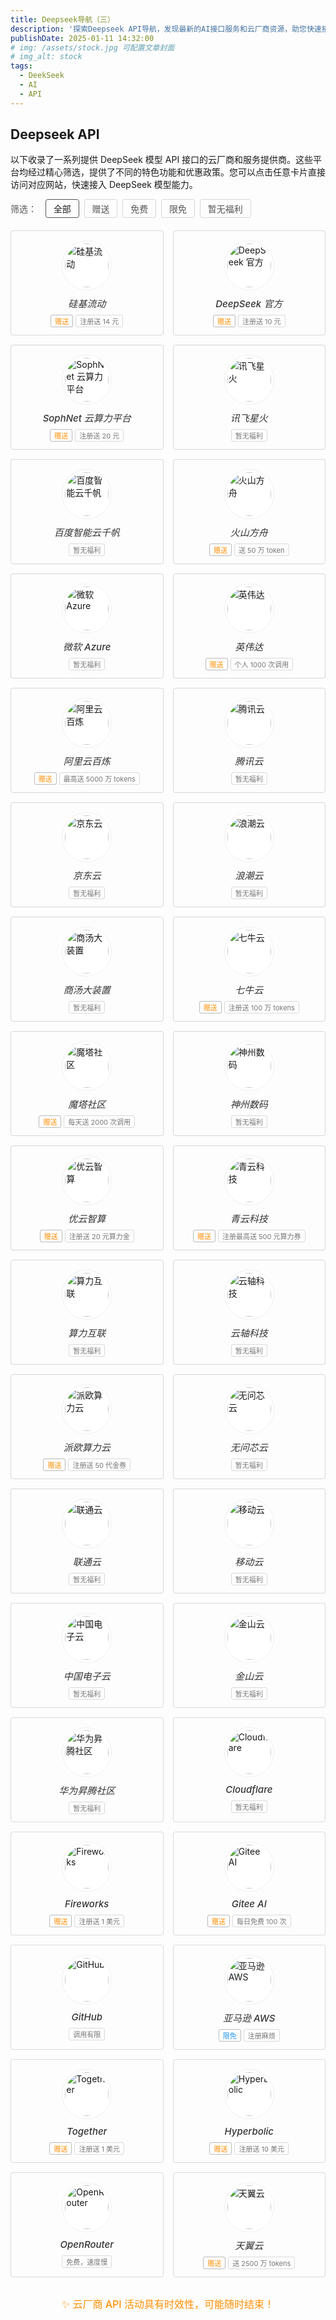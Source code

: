 ```yaml
---
title: Deepseek导航（三）
description: '探索Deepseek API导航，发现最新的AI接口服务和云厂商资源，助您快速接入和使用DeepSeek人工智能技术。'
publishDate: 2025-01-11 14:32:00
# img: /assets/stock.jpg 可配置文章封面
# img_alt: stock
tags:
  - DeekSeek
  - AI
  - API
---
```

## Deepseek API

以下收录了一系列提供 DeepSeek 模型 API 接口的云厂商和服务提供商。这些平台均经过精心筛选，提供了不同的特色功能和优惠政策。您可以点击任意卡片直接访问对应网站，快速接入 DeepSeek 模型能力。

<div class="filter-container">
  <div class="filter-title">筛选：</div>
  <button class="filter-btn active" data-filter="all">全部</button>
  <button class="filter-btn" data-filter="gift">赠送</button>
  <button class="filter-btn" data-filter="free">免费</button>
  <button class="filter-btn" data-filter="limit">限免</button>
  <button class="filter-btn" data-filter="none">暂无福利</button>
</div>

<div class="ai-tools-container">

<div class="ai-card" data-tags="gift">
  <a href="https://cloud.siliconflow.cn/i/ObQ4tEwW" target="_blank" class="card-link">
    <div class="card-image">
      <img src="https://deepseek404.com/wp-content/uploads/2025/03/siliconflow.png" alt="硅基流动">
    </div>
    <div class="card-content">
      <h5>硅基流动</h5>
      <div class="tags">
        <span class="tag gift">赠送</span>
        <span class="tag">注册送 14 元</span>
      </div>
    </div>
  </a>
</div>

<div class="ai-card" data-tags="gift">
  <a href="https://platform.deepseek.com" target="_blank" class="card-link">
    <div class="card-image">
      <img src="https://deepseek404.com/wp-content/uploads/2025/03/seepseek-api.png" alt="DeepSeek 官方">
    </div>
    <div class="card-content">
      <h5>DeepSeek 官方</h5>
      <div class="tags">
        <span class="tag gift">赠送</span>
        <span class="tag">注册送 10 元</span>
      </div>
    </div>
  </a>
</div>

<div class="ai-card" data-tags="gift">
  <a href="https://www.sophnet.com/#?code=PR9OWP" target="_blank" class="card-link">
    <div class="card-image">
      <img src="https://deepseek404.com/wp-content/uploads/2025/03/sophnet.png" alt="SophNet 云算力平台">
    </div>
    <div class="card-content">
      <h5>SophNet 云算力平台</h5>
      <div class="tags">
        <span class="tag gift">赠送</span>
        <span class="tag">注册送 20 元</span>
      </div>
    </div>
  </a>
</div>

<div class="ai-card" data-tags="none">
  <a href="https://training.xfyun.cn" target="_blank" class="card-link">
    <div class="card-image">
      <img src="https://deepseek404.com/wp-content/uploads/2025/03/xfyun.png" alt="讯飞星火">
    </div>
    <div class="card-content">
      <h5>讯飞星火</h5>
      <div class="tags">
        <span class="tag">暂无福利</span>
      </div>
    </div>
  </a>
</div>

<div class="ai-card" data-tags="none">
  <a href="https://console.bce.baidu.com/qianfan/overview" target="_blank" class="card-link">
    <div class="card-image">
      <img src="https://deepseek404.com/wp-content/uploads/2025/03/qianfan.png" alt="百度智能云千帆">
    </div>
    <div class="card-content">
      <h5>百度智能云千帆</h5>
      <div class="tags">
        <span class="tag">暂无福利</span>
      </div>
    </div>
  </a>
</div>

<div class="ai-card" data-tags="gift">
  <a href="https://www.volcengine.com/product/ark" target="_blank" class="card-link">
    <div class="card-image">
      <img src="https://deepseek404.com/wp-content/uploads/2025/03/volcengine.png" alt="火山方舟">
    </div>
    <div class="card-content">
      <h5>火山方舟</h5>
      <div class="tags">
        <span class="tag gift">赠送</span>
        <span class="tag">送 50 万 token</span>
      </div>
    </div>
  </a>
</div>

<div class="ai-card" data-tags="none">
  <a href="https://ai.azure.com" target="_blank" class="card-link">
    <div class="card-image">
      <img src="https://deepseek404.com/wp-content/uploads/2025/03/azure.png" alt="微软 Azure">
    </div>
    <div class="card-content">
      <h5>微软 Azure</h5>
      <div class="tags">
        <span class="tag">暂无福利</span>
      </div>
    </div>
  </a>
</div>

<div class="ai-card" data-tags="gift">
  <a href="https://build.nvidia.com/deepseek-ai/deepseek-r1" target="_blank" class="card-link">
    <div class="card-image">
      <img src="https://deepseek404.com/wp-content/uploads/2025/03/nvidia.png" alt="英伟达">
    </div>
    <div class="card-content">
      <h5>英伟达</h5>
      <div class="tags">
        <span class="tag gift">赠送</span>
        <span class="tag">个人 1000 次调用</span>
      </div>
    </div>
  </a>
</div>

<div class="ai-card" data-tags="gift">
  <a href="https://bailian.console.aliyun.com" target="_blank" class="card-link">
    <div class="card-image">
      <img src="https://deepseek404.com/wp-content/uploads/2025/03/aliyun.png" alt="阿里云百炼">
    </div>
    <div class="card-content">
      <h5>阿里云百炼</h5>
      <div class="tags">
        <span class="tag gift">赠送</span>
        <span class="tag">最高送 5000 万 tokens</span>
      </div>
    </div>
  </a>
</div>

<div class="ai-card" data-tags="none">
  <a href="https://console.cloud.tencent.com/lkeap/api" target="_blank" class="card-link">
    <div class="card-image">
      <img src="https://deepseek404.com/wp-content/uploads/2025/03/cloud.tencent.png" alt="腾讯云">
    </div>
    <div class="card-content">
      <h5>腾讯云</h5>
      <div class="tags">
        <span class="tag">暂无福利</span>
      </div>
    </div>
  </a>
</div>

<div class="ai-card" data-tags="none">
  <a href="https://www.jdcloud.com/" target="_blank" class="card-link">
    <div class="card-image">
      <img src="https://deepseek404.com/wp-content/uploads/2025/03/jdy.png" alt="京东云">
    </div>
    <div class="card-content">
      <h5>京东云</h5>
      <div class="tags">
        <span class="tag">暂无福利</span>
      </div>
    </div>
  </a>
</div>

<div class="ai-card" data-tags="none">
  <a href="https://cloud.inspur.com/" target="_blank" class="card-link">
    <div class="card-image">
      <img src="https://deepseek404.com/wp-content/uploads/2025/03/inspur.png" alt="浪潮云">
    </div>
    <div class="card-content">
      <h5>浪潮云</h5>
      <div class="tags">
        <span class="tag">暂无福利</span>
      </div>
    </div>
  </a>
</div>

<div class="ai-card" data-tags="none">
  <a href="https://www.sensecore.cn/" target="_blank" class="card-link">
    <div class="card-image">
      <img src="https://deepseek404.com/wp-content/uploads/2025/03/sensecore.png" alt="商汤大装置">
    </div>
    <div class="card-content">
      <h5>商汤大装置</h5>
      <div class="tags">
        <span class="tag">暂无福利</span>
      </div>
    </div>
  </a>
</div>

<div class="ai-card" data-tags="gift">
  <a href="https://marketing.qiniu.com/activity/2025-1111-act" target="_blank" class="card-link">
    <div class="card-image">
      <img src="https://deepseek404.com/wp-content/uploads/2025/03/qiniu.png" alt="七牛云">
    </div>
    <div class="card-content">
      <h5>七牛云</h5>
      <div class="tags">
        <span class="tag gift">赠送</span>
        <span class="tag">注册送 100 万 tokens</span>
      </div>
    </div>
  </a>
</div>

<div class="ai-card" data-tags="gift">
  <a href="https://www.modelscope.cn/home" target="_blank" class="card-link">
    <div class="card-image">
      <img src="https://deepseek404.com/wp-content/uploads/2025/03/modelscope.png" alt="魔塔社区">
    </div>
    <div class="card-content">
      <h5>魔塔社区</h5>
      <div class="tags">
        <span class="tag gift">赠送</span>
        <span class="tag">每天送 2000 次调用</span>
      </div>
    </div>
  </a>
</div>

<div class="ai-card" data-tags="none">
  <a href="https://www.digitalchina.com/" target="_blank" class="card-link">
    <div class="card-image">
      <img src="https://deepseek404.com/wp-content/uploads/2025/03/digitalchina.png" alt="神州数码">
    </div>
    <div class="card-content">
      <h5>神州数码</h5>
      <div class="tags">
        <span class="tag">暂无福利</span>
      </div>
    </div>
  </a>
</div>

<div class="ai-card" data-tags="gift">
  <a href="https://www.compshare.cn/" target="_blank" class="card-link">
    <div class="card-image">
      <img src="https://deepseek404.com/wp-content/uploads/2025/03/compshare.png" alt="优云智算">
    </div>
    <div class="card-content">
      <h5>优云智算</h5>
      <div class="tags">
        <span class="tag gift">赠送</span>
        <span class="tag">注册送 20 元算力金</span>
      </div>
    </div>
  </a>
</div>

<div class="ai-card" data-tags="gift">
  <a href="https://account.coreshub.cn/" target="_blank" class="card-link">
    <div class="card-image">
      <img src="https://deepseek404.com/wp-content/uploads/2025/03/coreshub.png" alt="青云科技">
    </div>
    <div class="card-content">
      <h5>青云科技</h5>
      <div class="tags">
        <span class="tag gift">赠送</span>
        <span class="tag">注册最高送 500 元算力券</span>
      </div>
    </div>
  </a>
</div>

<div class="ai-card" data-tags="none">
  <a href="https://console.casdao.com/" target="_blank" class="card-link">
    <div class="card-image">
      <img src="https://deepseek404.com/wp-content/uploads/2025/03/casdao.png" alt="算力互联">
    </div>
    <div class="card-content">
      <h5>算力互联</h5>
      <div class="tags">
        <span class="tag">暂无福利</span>
      </div>
    </div>
  </a>
</div>

<div class="ai-card" data-tags="none">
  <a href="https://www.zstack.io/" target="_blank" class="card-link">
    <div class="card-image">
      <img src="https://deepseek404.com/wp-content/uploads/2025/03/zstack.png" alt="云轴科技">
    </div>
    <div class="card-content">
      <h5>云轴科技</h5>
      <div class="tags">
        <span class="tag">暂无福利</span>
      </div>
    </div>
  </a>
</div>

<div class="ai-card" data-tags="gift">
  <a href="https://ppinfra.com/llm" target="_blank" class="card-link">
    <div class="card-image">
      <img src="https://deepseek404.com/wp-content/uploads/2025/03/ppinfra.png" alt="派欧算力云">
    </div>
    <div class="card-content">
      <h5>派欧算力云</h5>
      <div class="tags">
        <span class="tag gift">赠送</span>
        <span class="tag">注册送 50 代金券</span>
      </div>
    </div>
  </a>
</div>

<div class="ai-card" data-tags="none">
  <a href="https://cloud.infini-ai.com/genstudio/" target="_blank" class="card-link">
    <div class="card-image">
      <img src="https://deepseek404.com/wp-content/uploads/2025/03/genstudio.png" alt="无问芯云">
    </div>
    <div class="card-content">
      <h5>无问芯云</h5>
      <div class="tags">
        <span class="tag">暂无福利</span>
      </div>
    </div>
  </a>
</div>

<div class="ai-card" data-tags="none">
  <a href="https://www.cucloud.cn/" target="_blank" class="card-link">
    <div class="card-image">
      <img src="https://deepseek404.com/wp-content/uploads/2025/03/cucloud.png" alt="联通云">
    </div>
    <div class="card-content">
      <h5>联通云</h5>
      <div class="tags">
        <span class="tag">暂无福利</span>
      </div>
    </div>
  </a>
</div>

<div class="ai-card" data-tags="none">
  <a href="https://ecloud.10086.cn/portal" target="_blank" class="card-link">
    <div class="card-image">
      <img src="https://deepseek404.com/wp-content/uploads/2025/03/ecloud.png" alt="移动云">
    </div>
    <div class="card-content">
      <h5>移动云</h5>
      <div class="tags">
        <span class="tag">暂无福利</span>
      </div>
    </div>
  </a>
</div>

<div class="ai-card" data-tags="none">
  <a href="https://www.cecloud.com/" target="_blank" class="card-link">
    <div class="card-image">
      <img src="https://deepseek404.com/wp-content/uploads/2025/03/cecloud.png" alt="中国电子云">
    </div>
    <div class="card-content">
      <h5>中国电子云</h5>
      <div class="tags">
        <span class="tag">暂无福利</span>
      </div>
    </div>
  </a>
</div>

<div class="ai-card" data-tags="none">
  <a href="https://www.ksyun.com/" target="_blank" class="card-link">
    <div class="card-image">
      <img src="https://deepseek404.com/wp-content/uploads/2025/03/ksyun.png" alt="金山云">
    </div>
    <div class="card-content">
      <h5>金山云</h5>
      <div class="tags">
        <span class="tag">暂无福利</span>
      </div>
    </div>
  </a>
</div>

<div class="ai-card" data-tags="none">
  <a href="https://www.hiascend.com/software/modelzoo/models" target="_blank" class="card-link">
    <div class="card-image">
      <img src="https://deepseek404.com/wp-content/uploads/2025/03/modelzoo.png" alt="华为昇腾社区">
    </div>
    <div class="card-content">
      <h5>华为昇腾社区</h5>
      <div class="tags">
        <span class="tag">暂无福利</span>
      </div>
    </div>
  </a>
</div>

<div class="ai-card" data-tags="none">
  <a href="https://developers.cloudflare.com/workers-ai/models/" target="_blank" class="card-link">
    <div class="card-image">
      <img src="https://deepseek404.com/wp-content/uploads/2025/03/cf.png" alt="Cloudflare">
    </div>
    <div class="card-content">
      <h5>Cloudflare</h5>
      <div class="tags">
        <span class="tag">暂无福利</span>
      </div>
    </div>
  </a>
</div>

<div class="ai-card" data-tags="gift">
  <a href="https://fireworks.ai" target="_blank" class="card-link">
    <div class="card-image">
      <img src="https://deepseek404.com/wp-content/uploads/2025/03/fireworks.png" alt="Fireworks">
    </div>
    <div class="card-content">
      <h5>Fireworks</h5>
      <div class="tags">
        <span class="tag gift">赠送</span>
        <span class="tag">注册送 1 美元</span>
      </div>
    </div>
  </a>
</div>

<div class="ai-card" data-tags="gift">
  <a href="https://ai.gitee.com/serverless-api" target="_blank" class="card-link">
    <div class="card-image">
      <img src="https://deepseek404.com/wp-content/uploads/2025/03/Gitee-AI.png" alt="Gitee AI">
    </div>
    <div class="card-content">
      <h5>Gitee AI</h5>
      <div class="tags">
        <span class="tag gift">赠送</span>
        <span class="tag">每日免费 100 次</span>
      </div>
    </div>
  </a>
</div>

<div class="ai-card" data-tags="free">
  <a href="https://github.com/marketplace/models/azureml-deepseek/DeepSeek-R1" target="_blank" class="card-link">
    <div class="card-image">
      <img src="https://deepseek404.com/wp-content/uploads/2025/03/github.png" alt="GitHub">
    </div>
    <div class="card-content">
      <h5>GitHub</h5>
      <div class="tags">
        <span class="tag">调用有限</span>
      </div>
    </div>
  </a>
</div>

<div class="ai-card" data-tags="limit">
  <a href="https://aws.amazon.com/cn/blogs/aws/deepseek-r1-models-now-available-on-aws" target="_blank" class="card-link">
    <div class="card-image">
      <img src="https://deepseek404.com/wp-content/uploads/2025/03/aws.png" alt="亚马逊 AWS">
    </div>
    <div class="card-content">
      <h5>亚马逊 AWS</h5>
      <div class="tags">
        <span class="tag limit">限免</span>
        <span class="tag">注册麻烦</span>
      </div>
    </div>
  </a>
</div>

<div class="ai-card" data-tags="gift">
  <a href="https://api.together.ai" target="_blank" class="card-link">
    <div class="card-image">
      <img src="https://deepseek404.com/wp-content/uploads/2025/03/Together.png" alt="Together">
    </div>
    <div class="card-content">
      <h5>Together</h5>
      <div class="tags">
        <span class="tag gift">赠送</span>
        <span class="tag">注册送 1 美元</span>
      </div>
    </div>
  </a>
</div>

<div class="ai-card" data-tags="gift">
  <a href="https://app.hyperbolic.xyz" target="_blank" class="card-link">
    <div class="card-image">
      <img src="https://deepseek404.com/wp-content/uploads/2025/03/hyperbolic.png" alt="Hyperbolic">
    </div>
    <div class="card-content">
      <h5>Hyperbolic</h5>
      <div class="tags">
        <span class="tag gift">赠送</span>
        <span class="tag">注册送 10 美元</span>
      </div>
    </div>
  </a>
</div>

<div class="ai-card" data-tags="free">
  <a href="https://openrouter.ai/deepseek/deepseek-r1:free" target="_blank" class="card-link">
    <div class="card-image">
      <img src="https://deepseek404.com/wp-content/uploads/2025/03/openrouter.png" alt="OpenRouter">
    </div>
    <div class="card-content">
      <h5>OpenRouter</h5>
      <div class="tags">
        <span class="tag">免费，速度慢</span>
      </div>
    </div>
  </a>
</div>

<div class="ai-card" data-tags="gift">
  <a href="https://www.ctyun.cn/act/xirang/deepseek" target="_blank" class="card-link">
    <div class="card-image">
      <img src="https://deepseek404.com/wp-content/uploads/2025/03/ctyun-1.png" alt="天翼云">
    </div>
    <div class="card-content">
      <h5>天翼云</h5>
      <div class="tags">
        <span class="tag gift">赠送</span>
        <span class="tag">送 2500 万 tokens</span>
      </div>
    </div>
  </a>
</div>

</div>

<div class="tips-container">
  <h2 class="custom-tips">✨ 云厂商 API 活动具有时效性，可能随时结束！</h2>
</div>

<style>
/* 筛选按钮样式 */
.filter-container {
  display: flex;
  flex-wrap: wrap;
  gap: 8px;
  margin-bottom: 20px;
  align-items: center;
}

.filter-title {
  font-weight: 500;
  margin-right: 6px;
  color: #555;
}

.filter-btn {
  padding: 4px 12px;
  border: 1px solid rgba(19, 21, 26, 0.15);
  border-radius: 4px;
  background-color: transparent;
  cursor: pointer;
  transition: all 0.2s ease;
  font-size: 14px;
  color: #555;
}

.filter-btn:hover {
  border-color: #ccc;
  color: #333;
}

.filter-btn.active {
  border-color: #555;
  color: var(--color-300);
  font-weight: 500;
}

/* AI工具卡片容器 - 更紧凑的网格布局 */
.ai-tools-container {
  display: grid;
  grid-template-columns: repeat(auto-fill, minmax(200px, 1fr));
  gap: 15px;
  margin-top: 20px;
}

/* AI卡片样式 - 减小内部间距 */
.ai-card {
  border: 1px solid rgba(19, 21, 26, 0.15);
  border-radius: 4px;
  transition: transform 0.2s ease, border-color 0.2s ease;
  overflow: hidden;
  background-color: transparent;
}

.ai-card:hover {
  transform: translateY(-3px);
  border-color: #ccc;
}

.card-link {
  text-decoration: none;
  color: inherit;
  display: block;
}

.card-link:hover {
  text-decoration: none;  /* 确保悬浮时也没有下划线 */
}

/* 减小卡片内部间距 */
.card-image {
  padding: 15px 0 5px;
  display: flex;
  justify-content: center;
  align-items: center;
}

.card-image img {
  width: 70px;
  height: 70px;
  border-radius: 50%;
  object-fit: cover;
  border: 1px solid #f0f0f0;
  padding: 4px;
  background-color: #fff;
}

.card-content {
  padding: 5px 12px 12px;
  text-align: center;
}

.card-content h5 {
  margin: 0 0 8px 0;
  font-size: 15px;
  color: #333;
  font-weight: 500;
}

/* 标签样式 - 更紧凑 */
.tags {
  display: flex;
  flex-wrap: wrap;
  gap: 4px;
  justify-content: center;
}

.tag {
  font-size: 11px;
  padding: 1px 6px;
  border-radius: 3px;
  border: 1px solid rgba(19, 21, 26, 0.15);
  color: #777;
}

.tag.gift {
  border-color: rgba(19, 21, 26, 0.29);
  color: #ff8f00;
}

.tag.limit {
  border-color: rgba(19, 21, 26, 0.29);
  color: #2196F3;
}

/* 提示样式 */
.tips-container {
  margin-top: 30px;
  text-align: center;
}

.custom-tips {
  font-size: 16px;
  color: #ff8f00;
  font-weight: 500;
}

/* 响应式调整 */
@media (max-width: 768px) {
  .ai-tools-container {
    grid-template-columns: repeat(auto-fill, minmax(180px, 1fr));
    gap: 12px;
  }
  
  .filter-container {
    justify-content: flex-start;
  }
  
  .card-image img {
    width: 60px;
    height: 60px;
  }
}

@media (max-width: 480px) {
  .ai-tools-container {
    grid-template-columns: repeat(2, 1fr);
    gap: 10px;
  }
  
  .card-image img {
    width: 50px;
    height: 50px;
  }
  
  .card-content h5 {
    font-size: 14px;
  }
  
  .tag {
    font-size: 10px;
    padding: 1px 4px;
  }
}
</style>

<script>
document.addEventListener('DOMContentLoaded', function() {
  const filterButtons = document.querySelectorAll('.filter-btn');
  const cards = document.querySelectorAll('.ai-card');
  
  // 筛选功能
  filterButtons.forEach(button => {
    button.addEventListener('click', function() {
      // 移除所有按钮的active类
      filterButtons.forEach(btn => btn.classList.remove('active'));
      // 为当前按钮添加active类
      this.classList.add('active');
      
      const filter = this.getAttribute('data-filter');
      
      cards.forEach(card => {
        if (filter === 'all') {
          card.style.display = 'block';
        } else {
          const tags = card.getAttribute('data-tags');
          if (tags && tags.includes(filter)) {
            card.style.display = 'block';
          } else {
            card.style.display = 'none';
          }
        }
      });
    });
  });
});
</script>